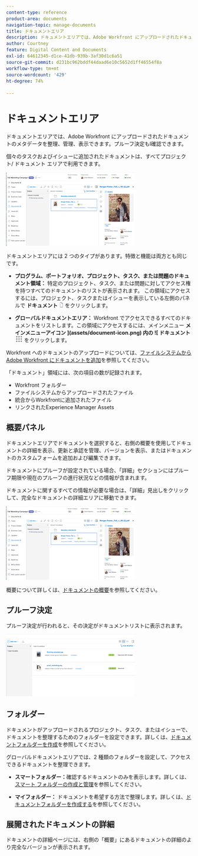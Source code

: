 ```yaml
---
content-type: reference
product-area: documents
navigation-topic: manage-documents
title: ドキュメントエリア
description: ドキュメントエリアでは、Adobe Workfront にアップロードされたドキュメントのメタデータを整理、管理、表示できます。プルーフ決定もl確認できます。
author: Courtney
feature: Digital Content and Documents
exl-id: 64612345-d1ce-41db-939b-3af30d1c6a51
source-git-commit: d231bc962bddf44daad6e10c5652d1ff46554f8a
workflow-type: tm+mt
source-wordcount: '429'
ht-degree: 74%

---
```


# ドキュメントエリア

ドキュメントエリアでは、Adobe Workfront にアップロードされたドキュメントのメタデータを整理、管理、表示できます。プルーフ決定もl確認できます。

個々のタスクおよびイシューに追加されたドキュメントは、すべてプロジェクト/ ドキュメント エリアで利用できます。

![ ドキュメント エリア ](assets/documents-area-v2-350x199.png)

ドキュメントエリアには 2 つのタイプがあります。特徴と機能は両方とも同じです。

* **プログラム、ポートフォリオ、プロジェクト、タスク、または問題のドキュメント領域：** 特定のプロジェクト、タスク、または問題に対してアクセス権を持つすべてのドキュメントのリストが表示されます。 この領域にアクセスするには、プロジェクト、タスクまたはイシューを表示している左側のパネルで **ドキュメント** ![ ドキュメントアイコン ](assets/document-icon-12x14.png) をクリックします。

* **グローバルドキュメントエリア：** Workfront でアクセスできるすべてのドキュメントをリストします。この領域にアクセスするには、メインメニュー **メインメニューアイコン ](assets/document-icon.png) 内の ![ ドキュメント**![ ドキュメントアイコン ](assets/main-menu-icon.png) をクリックします。

Workfront へのドキュメントのアップロードについては、[ファイルシステムから Adobe Workfront にドキュメントを追加](../../documents/adding-documents-to-workfront/add-documents-from-file-system.md)を参照してください。


「ドキュメント」領域には、次の項目の数が記録されます。

* Workfront フォルダー
* ファイルシステムからアップロードされたファイル
* 統合からWorkfrontに追加されたファイル
* リンクされたExperience Manager Assets

## 概要パネル

ドキュメントエリアでドキュメントを選択すると、右側の概要を使用してドキュメントの詳細を表示、更新と承認を管理、バージョンを表示、またはドキュメントのカスタムフォームを追加および編集できます。

ドキュメントにプルーフが設定されている場合、「詳細」セクションにはプルーフ期限や現在のプルーフの進行状況などの情報が含まれます。

ドキュメントに関するすべての情報が必要な場合は、「詳細」見出しをクリックして、完全なドキュメントの詳細エリアに移動できます。

![ ドキュメント エリア ](assets/documents-area-v2-350x199.png)

概要について詳しくは、[ドキュメントの概要](../../documents/managing-documents/summary-for-documents.md)を参照してください。

## プルーフ決定

プルーフ決定が行われると、その決定がドキュメントリストに表示されます。

![ ドキュメントリストでのプルーフ決定 ](assets/proof-decision---doc-list-350x168.png)

## フォルダー

ドキュメントがアップロードされるプロジェクト、タスク、またはイシューで、ドキュメントを整理するためのフォルダーを設定できます。詳しくは、[ドキュメントフォルダーを作成](../../documents/organizing-documents/create-documents-folder.md)を参照してください。

グローバルドキュメントエリアでは、2 種類のフォルダーを設定して、アクセスできるドキュメントを整理できます。

* **スマートフォルダー：**&#x200B;確認するドキュメントのみを表示します。詳しくは、[スマート フォルダーの作成と管理](../../documents/organizing-documents/create-manage-smart-folders.md)を参照してください。

* **マイフォルダー：** ドキュメントを希望する方法で整理します。詳しくは、[ドキュメントフォルダーを作成する](../../documents/organizing-documents/create-documents-folder.md)を参照してください。

## 展開されたドキュメントの詳細

ドキュメントの詳細ページには、右側の「概要」にあるドキュメントの詳細のより完全なバージョンが表示されます。
